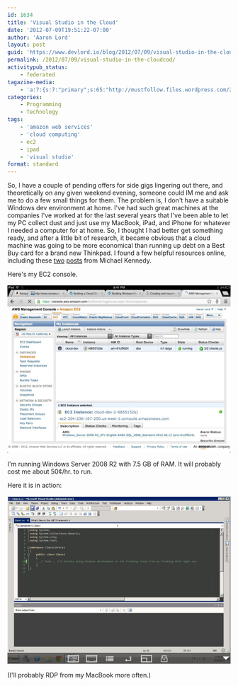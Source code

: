 ```yaml
---
id: 1634
title: 'Visual Studio in the Cloud'
date: '2012-07-09T19:51:22-07:00'
author: 'Aaron Lord'
layout: post
guid: 'https://www.devlord.io/blog/2012/07/09/visual-studio-in-the-cloudcod/'
permalink: /2012/07/09/visual-studio-in-the-cloudcod/
activitypub_status:
    - federated
tagazine-media:
    - 'a:7:{s:7:"primary";s:65:"http://mustfollow.files.wordpress.com/2012/07/20120709-205029.jpg";s:6:"images";a:2:{s:65:"http://mustfollow.files.wordpress.com/2012/07/20120709-205029.jpg";a:6:{s:8:"file_url";s:65:"http://mustfollow.files.wordpress.com/2012/07/20120709-205029.jpg";s:5:"width";s:4:"1024";s:6:"height";s:3:"768";s:4:"type";s:5:"image";s:4:"area";s:6:"786432";s:9:"file_path";s:0:"";}s:65:"http://mustfollow.files.wordpress.com/2012/07/20120709-205119.jpg";a:6:{s:8:"file_url";s:65:"http://mustfollow.files.wordpress.com/2012/07/20120709-205119.jpg";s:5:"width";s:4:"1024";s:6:"height";s:3:"768";s:4:"type";s:5:"image";s:4:"area";s:6:"786432";s:9:"file_path";s:0:"";}}s:6:"videos";a:0:{}s:11:"image_count";s:1:"2";s:6:"author";s:8:"28099389";s:7:"blog_id";s:8:"28571045";s:9:"mod_stamp";s:19:"2012-07-10 04:00:56";}'
categories:
    - Programming
    - Technology
tags:
    - 'amazon web services'
    - 'cloud computing'
    - ec2
    - ipad
    - 'visual studio'
format: standard
---
```


So, I have a couple of pending offers for side gigs lingering out there, and theoretically on any given weekend evening, someone could IM me and ask me to do a few small things for them. The problem is, I don't have a suitable Windows dev environment at home. I've had such great machines at the companies I've worked at for the last several years that I've been able to let my PC collect dust and just use my MacBook, iPad, and iPhone for whatever I needed a computer for at home. So, I thought I had better get something ready, and after a little bit of research, it became obvious that a cloud machine was going to be more economical than running up debt on a Best Buy card for a brand new Thinkpad. I found a few helpful resources online, including these <a href="http://blog.michaelckennedy.net/2011/06/13/building-a-cloud-os-for-net-developers-part-2/">two</a> <a href="http://www.michaelckennedy.net/blog/2010/01/31/BuildingWindowsMachinesInAmazonEC2.aspx">posts</a> from Michael Kennedy.

Here's my EC2 console.<br /><br /><a href="/wp-content/uploads/2012/07/20120709-205029.jpg"><img src="/wp-content/uploads/2012/07/20120709-205029.jpg" alt="20120709-205029.jpg" class="alignnone size-full" /></a>

I'm running Windows Server 2008 R2 with 7.5 GB of RAM. It will probably cost me about 50¢/hr. to run.

Here it is in action:<br /><br /><a href="/wp-content/uploads/2012/07/20120709-205119.jpg"><img src="/wp-content/uploads/2012/07/20120709-205119.jpg" alt="20120709-205119.jpg" class="alignnone size-full" /></a>

(I'll probably RDP from my MacBook more often.)